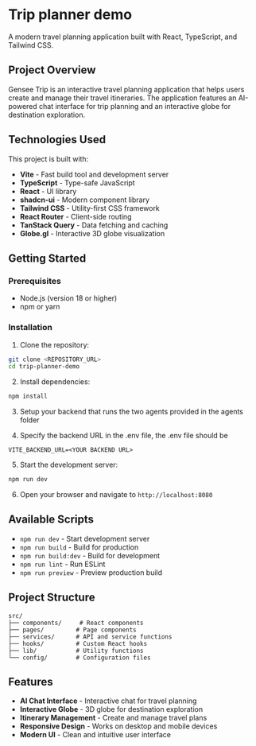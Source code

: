 # Trip planner demo

A modern travel planning application built with React, TypeScript, and Tailwind CSS.

## Project Overview

Gensee Trip is an interactive travel planning application that helps users create and manage their travel itineraries. The application features an AI-powered chat interface for trip planning and an interactive globe for destination exploration. 

## Technologies Used

This project is built with:

- **Vite** - Fast build tool and development server
- **TypeScript** - Type-safe JavaScript
- **React** - UI library
- **shadcn-ui** - Modern component library
- **Tailwind CSS** - Utility-first CSS framework
- **React Router** - Client-side routing
- **TanStack Query** - Data fetching and caching
- **Globe.gl** - Interactive 3D globe visualization

## Getting Started

### Prerequisites

- Node.js (version 18 or higher)
- npm or yarn

### Installation

1. Clone the repository:
```bash
git clone <REPOSITORY_URL>
cd trip-planner-demo
```

2. Install dependencies:
```bash
npm install
```

3. Setup your backend that runs the two agents provided in the agents folder

4. Specify the backend URL in the .env file, the .env file should be 
```
VITE_BACKEND_URL=<YOUR BACKEND URL>
```

5. Start the development server:
```bash
npm run dev
```

6. Open your browser and navigate to `http://localhost:8080`

## Available Scripts

- `npm run dev` - Start development server
- `npm run build` - Build for production
- `npm run build:dev` - Build for development
- `npm run lint` - Run ESLint
- `npm run preview` - Preview production build

## Project Structure

```
src/
├── components/     # React components
├── pages/         # Page components
├── services/      # API and service functions
├── hooks/         # Custom React hooks
├── lib/           # Utility functions
└── config/        # Configuration files
```

## Features

- **AI Chat Interface** - Interactive chat for travel planning
- **Interactive Globe** - 3D globe for destination exploration
- **Itinerary Management** - Create and manage travel plans
- **Responsive Design** - Works on desktop and mobile devices
- **Modern UI** - Clean and intuitive user interface

